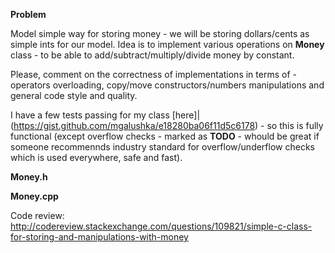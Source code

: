 **Problem**

Model simple way for storing money - we will be storing dollars/cents as simple ints for our model.
Idea is to implement various operations on **Money** class - to be able to add/subtract/multiply/divide money by constant.

Please, comment on the correctness of implementations in terms of - operators overloading, copy/move constructors/numbers manipulations and general code style and quality.

I have a few tests passing for my class [here]|(https://gist.github.com/mgalushka/e18280ba06f11d5c6178) - so this is fully functional (except overflow checks - marked as __TODO__ - whould be great if someone recommennds industry standard for overflow/underflow checks which is used everywhere, safe and fast).

**Money.h**


**Money.cpp**


Code review:
http://codereview.stackexchange.com/questions/109821/simple-c-class-for-storing-and-manipulations-with-money